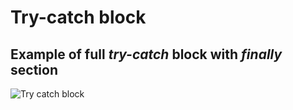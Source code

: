 # Try-catch block

## Example of full _try-catch_ block with _finally_ section
![Try catch block](../docu-graph-generated/try_catch_full.png)

